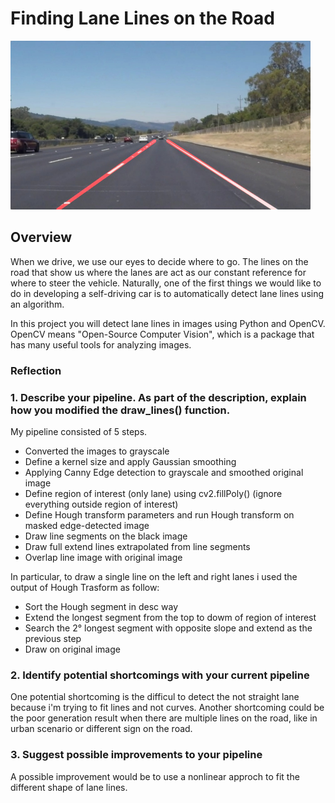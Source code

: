 # Finding Lane Lines on the Road

<img src="examples/laneLines.jpg" width="480" alt="Combined Image" />

## Overview
When we drive, we use our eyes to decide where to go. The lines on the road that show us where the lanes are act as our constant reference for where to steer the vehicle. Naturally, one of the first things we would like to do in developing a self-driving car is to automatically detect lane lines using an algorithm.

In this project you will detect lane lines in images using Python and OpenCV. OpenCV means "Open-Source Computer Vision", which is a package that has many useful tools for analyzing images.

### Reflection

### 1. Describe your pipeline. As part of the description, explain how you modified the draw_lines() function.

My pipeline consisted of 5 steps.
- Converted the images to grayscale
- Define a kernel size and apply Gaussian smoothing
- Applying Canny Edge detection to grayscale and smoothed original image
- Define region of interest (only lane) using cv2.fillPoly() (ignore everything outside region of interest)
- Define Hough transform parameters and run Hough transform on masked edge-detected image
- Draw line segments on the black image
- Draw full extend lines extrapolated from line segments
- Overlap line image with original image

In particular, to draw a single line on the left and right lanes i used the output of Hough Trasform as follow:
- Sort the Hough segment in desc way
- Extend the longest segment from the top to dowm of region of interest
- Search the 2° longest segment with opposite slope and extend as the previous step
- Draw on original image


### 2. Identify potential shortcomings with your current pipeline


One potential shortcoming is the difficul to detect the not straight lane because i'm trying to fit lines and not curves. 
Another shortcoming could be the poor generation result when there are multiple lines on the road, like in urban scenario or different sign on the road.


### 3. Suggest possible improvements to your pipeline

A possible improvement would be to use a nonlinear approch to fit the different shape of lane lines.

